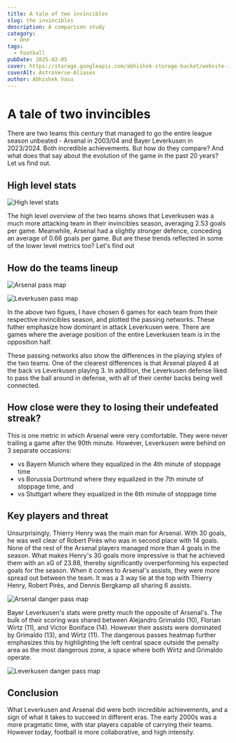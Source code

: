 ```yaml
---
title: A tale of two invincibles
slug: the invincibles
description: A comparison study
category:
  - One
tags:
  - Football
pubDate: 2025-02-05
cover: https://storage.googleapis.com/abhishek-storage-bucket/website-images/Invincibles/472af004e67de118de3905e8a646a0e6423510b2.jpg.webp
coverAlt: AstroVerse-Aliases
author: Abhishek Vasu
---
```


# A tale of two invincibles

There are two teams this century that managed to go the entire league season unbeated - Arsenal in 2003/04 and Bayer Leverkusen in 2023/2024. Both incredible achievements. But how do they compare? And what does that say about the evolution of the game in the past 20 years? Let us find out.

## High level stats

![High level stats](https://storage.googleapis.com/abhishek-storage-bucket/website-images/Invincibles/high_level_stats_bold.png)

The high level overview of the two teams shows that Leverkusen was a much more attacking team in their invincibles season, averaging 2.53 goals per game. Meanwhile, Arsenal had a slightly stronger defence, conceding an average of 0.66 goals per game. But are these trends reflected in some of the lower level metrics too? Let's find out

## How do the teams lineup

![Arsenal pass map](https://storage.googleapis.com/abhishek-storage-bucket/website-images/Invincibles/arsenal_pass_map.png)

![Leverkusen pass map](https://storage.googleapis.com/abhishek-storage-bucket/website-images/Invincibles/leverkusen_pass_map.png)

In the above two figues, I have chosen 6 games for each team from their respective invincibles season, and plotted the passing networks. These futher emphasize how dominant in attack Leverkusen were. There are games where the average position of the entire Leverkusen team is in the opposition half.

These passing networks also show the differences in the playing styles of the two teams. One of the clearest differences is that Arsenal played 4 at the back vs Leverkusen playing 3. In addition, the Leverkusen defense liked to pass the ball around in defense, with all of their center backs being well connected.

## How close were they to losing their undefeated streak?

This is one metric in which Arsenal were very comfortable. They were never trailing a game after the 90th minute. However, Leverkusen were behind on 3 separate occasions:

- vs Bayern Munich where they equalized in the 4th minute of stoppage time
- vs Borussia Dortmund where they equalized in the 7th minute of stoppage time, and
- vs Stuttgart where they equalized in the 6th minute of stoppage time

## Key players and threat

Unsurprisingly, Thierry Henry was the main man for Arsenal. With 30 goals, he was well clear of Robert Pirès who was in second place with 14 goals. None of the rest of the Arsenal players managed more than 4 goals in the season. What makes Henry's 30 goals more impressive is that he achieved them with an xG of 23.88, thereby significantly overperforming his expected goals for the season. When it comes to Arsenal's assists, they were more spread out between the team. It was a 3 way tie at the top with Thierry Henry, Robert Pirès, and Dennis Bergkamp all sharing 6 assists.

![Arsenal danger pass map](https://storage.googleapis.com/abhishek-storage-bucket/website-images/Invincibles/arsenal_danger_pass_map.png)

Bayer Leverkusen's stats were pretty much the opposite of Arsenal's. The bulk of their scoring was shared between Alejandro Grimaldo (10), Florian Wirtz (11), and Victor Boniface (14). However their assists were dominated by Grimaldo (13), and Wirtz (11). The dangerous passes heatmap further emphasizes this by highlighting the left central space outside the penalty area as the most dangerous zone, a space where both Wirtz and Grimaldo operate.

![Leverkusen danger pass map](https://storage.googleapis.com/abhishek-storage-bucket/website-images/Invincibles/leverkusen_danger_pass_map.png)

## Conclusion

What Leverkusen and Arsenal did were both incredible achievements, and a sign of what it takes to succeed in different eras. The early 2000s was a more pragmatic time, with star players capable of carrying their teams. However today, football is more collaborative, and high intensity.
